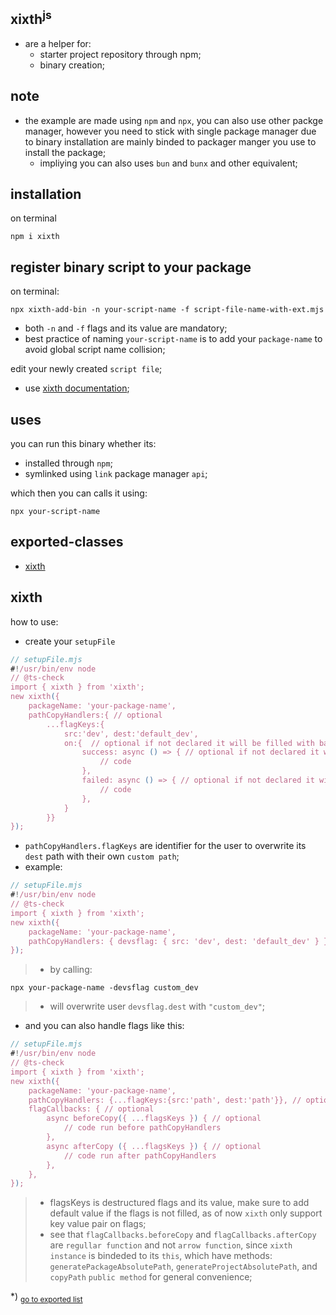 ## xixth<sup>js</sup>
- are a helper for:
	- starter project repository through npm;
	- binary creation;

## note
- the example are made using `npm` and `npx`, you can also use other packge manager, however you need to stick with single package manager due to binary installation are mainly binded to packager manger you use to install the package;
	- impliying you can also uses `bun` and `bunx` and other equivalent;

## installation
on terminal
```shell
npm i xixth
```

## register binary script to your package
on terminal:
```shell
npx xixth-add-bin -n your-script-name -f script-file-name-with-ext.mjs
```
- both `-n` and `-f` flags and its value are mandatory;
- best practice of naming `your-script-name` is to add your `package-name` to avoid global script name collision;

edit your newly created `script file`;
- use [xixth documentation](#xixth);

## uses
you can run this binary whether its:
- installed through `npm`;
- symlinked using `link` package manager `api`;

which then you can calls it using:
```shell
npx your-script-name
```

## exported-classes
- [xixth](#xixth)
<h2 id="xixth">xixth</h2>

how to use:- create your `setupFile````js// setupFile.mjs#!/usr/bin/env node// @ts-checkimport { xixth } from 'xixth';new xixth({	packageName: 'your-package-name',	pathCopyHandlers:{ // optional		...flagKeys:{			src:'dev', dest:'default_dev',			on:{  // optional if not declared it will be filled with basic console.log upon both condition				success: async () => { // optional if not declared it will be filled with basic console.log					// code				},				failed: async () => { // optional if not declared it will be filled with basic console.error					// code				},			}		}}});```- `pathCopyHandlers.flagKeys` are identifier for the user to overwrite its `dest` path with their own `custom path`;- example:```js// setupFile.mjs#!/usr/bin/env node// @ts-checkimport { xixth } from 'xixth';new xixth({	packageName: 'your-package-name',	pathCopyHandlers: { devsflag: { src: 'dev', dest: 'default_dev' } }});```>- by calling:```shellnpx your-package-name -devsflag custom_dev```>- will overwrite user `devsflag.dest` with `"custom_dev"`;- and you can also handle flags like this:```js// setupFile.mjs#!/usr/bin/env node// @ts-checkimport { xixth } from 'xixth';new xixth({	packageName: 'your-package-name',	pathCopyHandlers: {...flagKeys:{src:'path', dest:'path'}}, // optional	flagCallbacks: { // optional		async beforeCopy({ ...flagsKeys }) { // optional			// code run before pathCopyHandlers		},		async afterCopy ({ ...flagsKeys }) { // optional			// code run after pathCopyHandlers		},	},});```>- flagsKeys is destructured flags and its value, make sure to add default value if the flags is not filled, as of now `xixth` only support key value pair on flags;>- see that `flagCallbacks.beforeCopy` and `flagCallbacks.afterCopy` are `regullar function` and not `arrow function`, since `xixth instance` is bindeded to its `this`, which have methods: `generatePackageAbsolutePath`, `generateProjectAbsolutePath`, and `copyPath` `public method` for general convenience;

*) <sub>[go to exported list](#exported-classes)</sub>
